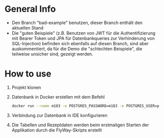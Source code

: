 # General Info

- Den Branch "bad-example" benutzen, dieser Branch enthält den aktuellen Stand
- Die "guten Beispiele" (z.B. Benutzen von JWT für die Authentifizierung mit Bearer Token und JPA für Datenbankqueries zur Verhinderung von SQL-Injection) befinden sich ebenfalls auf diesen Branch, sind aber auskommentiert, da für die Demo die "schlechten Beispiele", die teilweise unsicher sind, gezeigt werden.

# How to use

1. Projekt klonen
2. Datenbank in Docker erstellen mit dem Befehl
   
   ```bash
   docker run --name m183 -e POSTGRES_PASSWORD=m183 -e POSTGRES_USER=postgres -p 5432:5432 -d postgres

4. Verbindung zur Datenbank in IDE konfigurieren
5. Die Tabellen und Rezeptdaten werden beim erstmaligen Starten der Applikation durch die FlyWay-Skripts erstellt   
